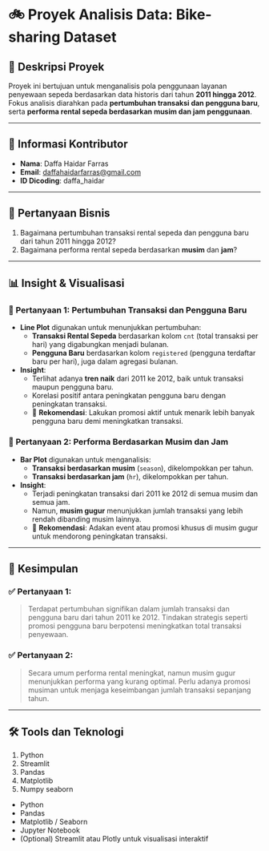 # 🚲 Proyek Analisis Data: Bike-sharing Dataset

## 📌 Deskripsi Proyek

Proyek ini bertujuan untuk menganalisis pola penggunaan layanan penyewaan sepeda berdasarkan data historis dari tahun **2011 hingga 2012**. Fokus analisis diarahkan pada **pertumbuhan transaksi dan pengguna baru**, serta **performa rental sepeda berdasarkan musim dan jam penggunaan**.

---

## 👤 Informasi Kontributor

- **Nama**: Daffa Haidar Farras  
- **Email**: daffahaidarfarras@gmail.com  
- **ID Dicoding**: daffa_haidar  

---

## 🎯 Pertanyaan Bisnis

1. Bagaimana pertumbuhan transaksi rental sepeda dan pengguna baru dari tahun 2011 hingga 2012?
2. Bagaimana performa rental sepeda berdasarkan **musim** dan **jam**?

---

## 📊 Insight & Visualisasi

### 🔹 Pertanyaan 1: Pertumbuhan Transaksi dan Pengguna Baru

- **Line Plot** digunakan untuk menunjukkan pertumbuhan:
  - **Transaksi Rental Sepeda** berdasarkan kolom `cnt` (total transaksi per hari) yang digabungkan menjadi bulanan.
  - **Pengguna Baru** berdasarkan kolom `registered` (pengguna terdaftar baru per hari), juga dalam agregasi bulanan.
- **Insight**:
  - Terlihat adanya **tren naik** dari 2011 ke 2012, baik untuk transaksi maupun pengguna baru.
  - Korelasi positif antara peningkatan pengguna baru dengan peningkatan transaksi.
  - 📌 **Rekomendasi**: Lakukan promosi aktif untuk menarik lebih banyak pengguna baru demi meningkatkan transaksi.

### 🔹 Pertanyaan 2: Performa Berdasarkan Musim dan Jam

- **Bar Plot** digunakan untuk menganalisis:
  - **Transaksi berdasarkan musim** (`season`), dikelompokkan per tahun.
  - **Transaksi berdasarkan jam** (`hr`), dikelompokkan per tahun.
- **Insight**:
  - Terjadi peningkatan transaksi dari 2011 ke 2012 di semua musim dan semua jam.
  - Namun, **musim gugur** menunjukkan jumlah transaksi yang lebih rendah dibanding musim lainnya.
  - 📌 **Rekomendasi**: Adakan event atau promosi khusus di musim gugur untuk mendorong peningkatan transaksi.

---

## 🧠 Kesimpulan

### ✅ Pertanyaan 1:
> Terdapat pertumbuhan signifikan dalam jumlah transaksi dan pengguna baru dari tahun 2011 ke 2012. Tindakan strategis seperti promosi pengguna baru berpotensi meningkatkan total transaksi penyewaan.

### ✅ Pertanyaan 2:
> Secara umum performa rental meningkat, namun musim gugur menunjukkan performa yang kurang optimal. Perlu adanya promosi musiman untuk menjaga keseimbangan jumlah transaksi sepanjang tahun.

---

## 🛠️ Tools dan Teknologi
1. Python
2. Streamlit
3. Pandas
4. Matplotlib
5. Numpy
seaborn

- Python
- Pandas
- Matplotlib / Seaborn
- Jupyter Notebook
- (Optional) Streamlit atau Plotly untuk visualisasi interaktif
